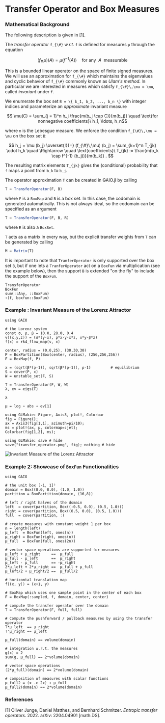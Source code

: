 # Transfer Operator and Box Measures

### Mathematical Background

The following description is given in [1].

The _transfer operator_ ``f_{\#}`` _w.r.t._ ``f`` is defined for measures ``μ`` through the equation
```math
(f_{\#}\,\mu) (A) = \mu (f^{-1}(A)) \quad \text{for any} \ \ A \ \ \text{measurable}
```
This is a bounded linear operator on the space of finite signed measures. 
We will use an approximation for ``f_{\#}`` which maintains the eigenvalues and cyclic behavior of ``f_{\#}`` commonly known as _Ulam's method_. In particular we are interested in measures which satisfy ``f_{\#}\,\mu = \mu``, called _invariant_ under ``f``. 

We enumerate the box set ``B = \{ b_1, b_2, ..., b_n \}`` with integer indices and parameterize an _approximate_ invariant measure
```math
    \mu(C) = \sum_{j = 1}^n h_j \frac{m(b_j \cap C)}{m(b_j)} \quad
    \text{for nonnegative coefficients}\ h_1, \ldots, h_n
```
where ``m`` is the Lebesgue measure. We enforce the condition ``f_{\#}\,\mu = \mu`` on the box set ``B``:
```math
    h_j = \mu (b_j) \overset{!}{=} (f_{\#}\,\mu) (b_j) = \sum_{k=1}^n T_{jk} \cdot h_k \quad
    \Rightarrow \quad \text{coefficients}\ T_{jk} := \frac{m(b_k \cap f^{-1} (b_j))}{m(b_k)} . 
```
The resulting matrix elements ``T_{jk}`` gives the (conditional) probability that ``f`` maps a point from ``b_k`` to ``b_j``.

The operator approximation ``T`` can be created in GAIO.jl by calling 
```julia
T = TransferOperator(F, B)
```
where `F` is a `BoxMap` and `B` is a box set. In this case, the codomain is generated automatically. This is not always ideal, so the codomain can be specified as an argument
```julia
T = TransferOperator(F, B, R)
```
where `R` is also a `BoxSet`. 

`T` acts as a matrix in every way, but the explicit transfer weights from ``T`` can be generated by calling 
```julia
M = Matrix(T)
```
It is important to note that `TranferOperator` is only supported over the box set `B`, but if one lets a `TranferOperator` act on a `BoxFun` via multiplication (see the example below), then the support `B` is extended "on the fly" to include the support of the `BoxFun`.

```@docs
TransferOperator
BoxFun
sum(::Any, ::BoxFun)
∘(f, boxfun::BoxFun)
```

### Example : Invariant Measure of the Lorenz Attractor

```@example 1
using GAIO

# the Lorenz system
const σ, ρ, β = 10.0, 28.0, 0.4
v((x,y,z)) = (σ*(y-x), ρ*x-y-x*z, x*y-β*z)
f(x) = rk4_flow_map(v, x)

center, radius = (0,0,25), (30,30,30)
P = BoxPartition(Box(center, radius), (256,256,256))
F = BoxMap(f, P)

x = (sqrt(β*(ρ-1)), sqrt(β*(ρ-1)), ρ-1)         # equilibrium
S = cover(P, x)
W = unstable_set(F, S)

T = TransferOperator(F, W, W)
λ, ev = eigs(T)

λ
```

```@example 1
μ = log ∘ abs ∘ ev[1]
```

```@example 1
using GLMakie: Figure, Axis3, plot!, Colorbar
fig = Figure();
ax = Axis3(fig[1,1], azimuth=pi/10);
ms = plot!(ax, μ, colormap=:jet);
Colorbar(fig[1,2], ms);

using GLMakie: save # hide
save("transfer_operator.png", fig); nothing # hide
```

![Invariant Measure of the Lorenz Attractor](transfer_operator.png)

### Example 2: Showcase of `BoxFun` Functionalities

```@example 2
using GAIO

# the unit box [-1, 1]²
domain = Box((0.0, 0.0), (1.0, 1.0))
partition = BoxPartition(domain, (16,8))

# left / right halves of the domain
left  = cover(partition, Box((-0.5, 0.0), (0.5, 1.0)))
right = cover(partition, Box((0.5, 0.0), (0.5, 1.0)))
full  = cover(partition, :)
```

```@example 2
# create measures with constant weight 1 per box
n = length(left)
μ_left  = BoxFun(left, ones(n))
μ_right = BoxFun(right, ones(n))
μ_full  = BoxFun(full, ones(2n))
```

```@example 2
# vector space operations are supported for measures
μ_left + μ_right     ==  μ_full
μ_full - μ_left      ==  μ_right
μ_left - μ_full      == -μ_right
2*μ_left + 2*μ_right ==  μ_full + μ_full
μ_left/2 + μ_right/2 ==  μ_full/2
```

```@example 2
# horizontal translation map
f((x, y)) = (x+1, y)

# BoxMap which uses one sample point in the center of each box
F = BoxMap(:sampled, f, domain, center, center)

# compute the transfer operator over the domain
T = TransferOperator(F, full, full)
```

```@example 2
# Compute the pushforward / pullback measures by using the transfer operator
T*μ_left  == μ_right
T'μ_right == μ_left
```

```@example 2
μ_full(domain) == volume(domain)
```

```@example 2
# integration w.r.t. the measures
g(x) = 2
sum(g, μ_full) == 2*volume(domain)
```

```@example 2
# vector space operations
(2*μ_full)(domain) == 2*volume(domain)
```

```@example 2
# composition of measures with scalar functions
μ_full2 = (x -> 2x) ∘ μ_full
μ_full2(domain) == 2*volume(domain)
```

### References

[1] Oliver Junge, Daniel Matthes, and Bernhard Schmitzer. _Entropic transfer operators_. 2022. arXiv: 2204.04901 [math.DS].

